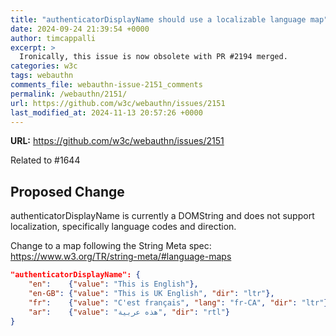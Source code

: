 ```yaml
---
title: "authenticatorDisplayName should use a localizable language map"
date: 2024-09-24 21:39:54 +0000
author: timcappalli
excerpt: >
  Ironically, this issue is now obsolete with PR #2194 merged.
categories: w3c
tags: webauthn
comments_file: webauthn-issue-2151_comments
permalink: /webauthn/2151/
url: https://github.com/w3c/webauthn/issues/2151
last_modified_at: 2024-11-13 20:57:26 +0000
---
```



**URL:** https://github.com/w3c/webauthn/issues/2151

Related to #1644

## Proposed Change

authenticatorDisplayName is currently a DOMString and does not support localization, specifically language codes and direction.

Change to a map following the String Meta spec: https://www.w3.org/TR/string-meta/#language-maps

```json
"authenticatorDisplayName": {
    "en":    {"value": "This is English"},
    "en-GB": {"value": "This is UK English", "dir": "ltr"},
    "fr":    {"value": "C'est français", "lang": "fr-CA", "dir": "ltr"},
    "ar":    {"value": "هذه عربية", "dir": "rtl"}
}
```

